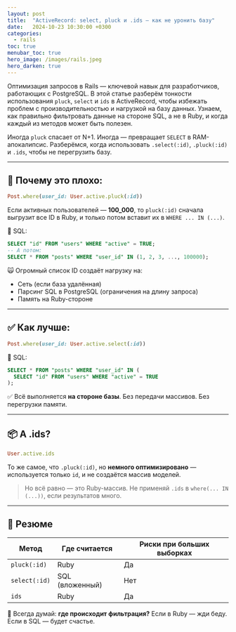 ```yaml
---
layout: post
title:  "ActiveRecord: select, pluck и .ids — как не уронить базу"
date:   2024-10-23 10:30:00 +0300
categories:
  - rails
toc: true
menubar_toc: true
hero_image: /images/rails.jpeg
hero_darken: true
---
```

Оптимизация запросов в Rails — ключевой навык для разработчиков, работающих с PostgreSQL. В этой статье разберём тонкости использования `pluck`, `select` и `ids` в ActiveRecord, чтобы избежать проблем с производительностью и нагрузкой на базу данных. Узнаем, как правильно фильтровать данные на стороне SQL, а не в Ruby, и когда каждый из методов может быть полезен.

Иногда `pluck` спасает от N+1. Иногда — превращает `SELECT` в RAM-апокалипсис.
Разберёмся, когда использовать `.select(:id)`, `.pluck(:id)` и `.ids`, чтобы не перегрузить базу.

---

## 🧨 Почему это плохо:

```ruby
Post.where(user_id: User.active.pluck(:id))
```

Если активных пользователей — **100\_000**, то `pluck(:id)` сначала выгрузит все ID в Ruby, и только потом вставит их в `WHERE ... IN (...)`.

🔎 SQL:

```sql
SELECT "id" FROM "users" WHERE "active" = TRUE;
-- А потом:
SELECT * FROM "posts" WHERE "user_id" IN (1, 2, 3, ..., 100000);
```

🙀 Огромный список ID создаёт нагрузку на:

* Сеть (если база удалённая)
* Парсинг SQL в PostgreSQL (ограничения на длину запроса)
* Память на Ruby-стороне

---

## ✅ Как лучше:

```ruby
Post.where(user_id: User.active.select(:id))
```

🔎 SQL:

```sql
SELECT * FROM "posts" WHERE "user_id" IN (
  SELECT "id" FROM "users" WHERE "active" = TRUE
);
```

✅ Всё выполняется **на стороне базы**. Без передачи массивов. Без перегрузки памяти.

---

## 📦 А .ids?

```ruby
User.active.ids
```

То же самое, что `.pluck(:id)`, но **немного оптимизировано** — используется только `id`, и не создаётся массив моделей.

> Но всё равно — это Ruby-массив. Не применяй `.ids` в `where(... IN (...))`, если результатов много.

---

## 📌 Резюме

| Метод         | Где считается   | Риски при больших выборках |
| ------------- | --------------- | -------------------------- |
| `pluck(:id)`  | Ruby            | Да                         |
| `select(:id)` | SQL (вложенный) | Нет                        |
| `ids`         | Ruby            | Да                         |

🧠 Всегда думай: **где происходит фильтрация?**
Если в Ruby — жди беду. Если в SQL — будет счастье.
